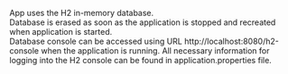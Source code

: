 App uses the H2 in-memory database.<br/>
Database is erased as soon as the application is stopped and recreated when application is started.<br/>
Database console can be accessed using URL http://localhost:8080/h2-console 
when the application is running. All necessary information for logging into the H2 console 
can be found in application.properties file.<br/>